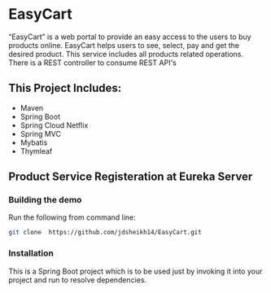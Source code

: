 # EasyCart
“EasyCart” is a web portal to provide an easy access to the users to buy products online. EasyCart helps users to see, select, pay and get the desired product. This service includes all products related operations. There is a REST controller to consume REST API's

## This Project Includes:
- Maven
- Spring Boot
- Spring Cloud Netflix
- Spring MVC
- Mybatis
- Thymleaf

## Product Service Registeration at Eureka Server


### Building the demo
Run the following from command line:

```bash
git clone  https://github.com/jdsheikh14/EasyCart.git
```

### Installation
This is a Spring Boot project which is to be used just by invoking it into your project and run to resolve dependencies.
